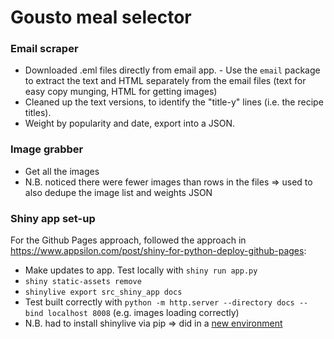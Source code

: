 # Gousto meal selector

### Email scraper

- Downloaded .eml files directly from email app. - Use the `email` package to extract the text and HTML separately from the email files (text for easy copy munging, HTML for getting images)
- Cleaned up the text versions, to identify the "title-y" lines (i.e. the recipe titles).
- Weight by popularity and date, export into a JSON.

### Image grabber

- Get all the images
- N.B. noticed there were fewer images than rows in the files => used to also dedupe the image list and weights JSON

### Shiny app set-up

For the Github Pages approach, followed the approach in https://www.appsilon.com/post/shiny-for-python-deploy-github-pages:

- Make updates to app. Test locally with `shiny run app.py`
- `shiny static-assets remove`
- `shinylive export src_shiny_app docs`
- Test built correctly with `python -m http.server --directory docs --bind localhost 8008` (e.g. images loading correctly)
- N.B. had to install shinylive via pip => did in a [new environment](https://docs.conda.io/projects/conda/en/latest/user-guide/tasks/manage-environments.html)